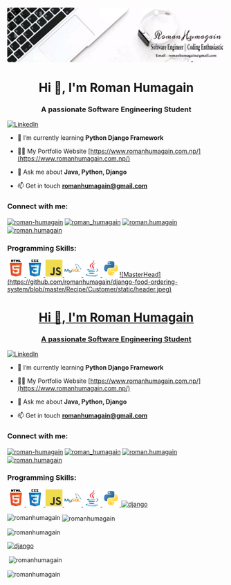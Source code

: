 ![MasterHead](https://github.com/romanhumagain/django-food-ordering-system/blob/master/Recipe/Customer/static/header.jpeg)
<h1 align="center">Hi 👋, I'm Roman Humagain</h1>
<h3 align="center">A passionate Software Engineering Student</h3>


<p align="left">
  <a href="https://www.linkedin.com/in/roman-humagain" target="_blank">
    <img src="https://img.shields.io/badge/LinkedIn-Connect-blue?style=for-the-badge&logo=linkedin" alt="LinkedIn" />
  </a>
</p>

- 🌱 I’m currently learning **Python Django Framework**

- 👨‍💻 My Portfolio Website [https://www.romanhumagain.com.np/](https://www.romanhumagain.com.np/)

- 💬 Ask me about **Java, Python, Django**

- 📫 Get in touch **romanhumagain@gmail.com**

<h3 align="left">Connect with me:</h3>
<p align="left">
<a href="https://linkedin.com/in/roman-humagain" target="blank"><img align="center" src="https://raw.githubusercontent.com/rahuldkjain/github-profile-readme-generator/master/src/images/icons/Social/linked-in-alt.svg" alt="roman-humagain" height="30" width="40" /></a>
<a href="https://twitter.com/roman_humagain" target="blank"><img align="center" src="https://raw.githubusercontent.com/rahuldkjain/github-profile-readme-generator/master/src/images/icons/Social/twitter.svg" alt="roman_humagain" height="30" width="40" /></a>
<a href="https://fb.com/roman.humagain" target="blank"><img align="center" src="https://raw.githubusercontent.com/rahuldkjain/github-profile-readme-generator/master/src/images/icons/Social/facebook.svg" alt="roman.humagain" height="30" width="40" /></a>
<a href="https://instagram.com/roman.humagain" target="blank"><img align="center" src="https://raw.githubusercontent.com/rahuldkjain/github-profile-readme-generator/master/src/images/icons/Social/instagram.svg" alt="roman.humagain" height="30" width="40" /></a>
</p>

<h3 align="left">Programming Skills:</h3>
<p align="left">
  <a href="https://www.w3.org/html/" target="_blank" rel="noreferrer">
    <img src="https://raw.githubusercontent.com/devicons/devicon/master/icons/html5/html5-original-wordmark.svg" alt="html5" width="40" height="40"/>
  </a>
  <a href="https://www.w3schools.com/css/" target="_blank" rel="noreferrer">
    <img src="https://raw.githubusercontent.com/devicons/devicon/master/icons/css3/css3-original-wordmark.svg" alt="css3" width="40" height="40"/>
  </a>
  <a href="https://developer.mozilla.org/en-US/docs/Web/JavaScript" target="_blank" rel="noreferrer">
    <img src="https://raw.githubusercontent.com/devicons/devicon/master/icons/javascript/javascript-original.svg" alt="javascript" width="40" height="40"/>
  </a>
  <a href="https://www.mysql.com/" target="_blank" rel="noreferrer">
    <img src="https://raw.githubusercontent.com/devicons/devicon/master/icons/mysql/mysql-original-wordmark.svg" alt="mysql" width="40" height="40"/>
  </a>
  <a href="https://www.java.com" target="_blank" rel="noreferrer">
    <img src="https://raw.githubusercontent.com/devicons/devicon/master/icons/java/java-original.svg" alt="java" width="40" height="40"/>
  </a>
  <a href="https://www.python.org" target="_blank" rel="noreferrer">
    <img src="https://raw.githubusercontent.com/devicons/devicon/master/icons/python/python-original.svg" alt="python" width="40" height="40"/>![MasterHead](https://github.com/romanhumagain/django-food-ordering-system/blob/master/Recipe/Customer/static/header.jpeg)
<h1 align="center">Hi 👋, I'm Roman Humagain</h1>
<h3 align="center">A passionate Software Engineering Student</h3>


<p align="left">
  <a href="https://www.linkedin.com/in/roman-humagain" target="_blank">
    <img src="https://img.shields.io/badge/LinkedIn-Connect-blue?style=for-the-badge&logo=linkedin" alt="LinkedIn" />
  </a>
</p>

- 🌱 I’m currently learning **Python Django Framework**

- 👨‍💻 My Portfolio Website [https://www.romanhumagain.com.np/](https://www.romanhumagain.com.np/)

- 💬 Ask me about **Java, Python, Django**

- 📫 Get in touch **romanhumagain@gmail.com**

<h3 align="left">Connect with me:</h3>
<p align="left">
<a href="https://linkedin.com/in/roman-humagain" target="blank"><img align="center" src="https://raw.githubusercontent.com/rahuldkjain/github-profile-readme-generator/master/src/images/icons/Social/linked-in-alt.svg" alt="roman-humagain" height="30" width="40" /></a>
<a href="https://twitter.com/roman_humagain" target="blank"><img align="center" src="https://raw.githubusercontent.com/rahuldkjain/github-profile-readme-generator/master/src/images/icons/Social/twitter.svg" alt="roman_humagain" height="30" width="40" /></a>
<a href="https://fb.com/roman.humagain" target="blank"><img align="center" src="https://raw.githubusercontent.com/rahuldkjain/github-profile-readme-generator/master/src/images/icons/Social/facebook.svg" alt="roman.humagain" height="30" width="40" /></a>
<a href="https://instagram.com/roman.humagain" target="blank"><img align="center" src="https://raw.githubusercontent.com/rahuldkjain/github-profile-readme-generator/master/src/images/icons/Social/instagram.svg" alt="roman.humagain" height="30" width="40" /></a>
</p>

<h3 align="left">Programming Skills:</h3>
<p align="left">
  <a href="https://www.w3.org/html/" target="_blank" rel="noreferrer">
    <img src="https://raw.githubusercontent.com/devicons/devicon/master/icons/html5/html5-original-wordmark.svg" alt="html5" width="40" height="40"/>
  </a>
  <a href="https://www.w3schools.com/css/" target="_blank" rel="noreferrer">
    <img src="https://raw.githubusercontent.com/devicons/devicon/master/icons/css3/css3-original-wordmark.svg" alt="css3" width="40" height="40"/>
  </a>
  <a href="https://developer.mozilla.org/en-US/docs/Web/JavaScript" target="_blank" rel="noreferrer">
    <img src="https://raw.githubusercontent.com/devicons/devicon/master/icons/javascript/javascript-original.svg" alt="javascript" width="40" height="40"/>
  </a>
  <a href="https://www.mysql.com/" target="_blank" rel="noreferrer">
    <img src="https://raw.githubusercontent.com/devicons/devicon/master/icons/mysql/mysql-original-wordmark.svg" alt="mysql" width="40" height="40"/>
  </a>
  <a href="https://www.java.com" target="_blank" rel="noreferrer">
    <img src="https://raw.githubusercontent.com/devicons/devicon/master/icons/java/java-original.svg" alt="java" width="40" height="40"/>
  </a>
  <a href="https://www.python.org" target="_blank" rel="noreferrer">
    <img src="https://raw.githubusercontent.com/devicons/devicon/master/icons/python/python-original.svg" alt="python" width="40" height="40"/>
  </a>
  <a href="https://www.djangoproject.com/" target="_blank" rel="noreferrer">
    <img src="https://cdn.worldvectorlogo.com/logos/django.svg" alt="django" width="40" height="40"/>
  </a>
</p>

<p><img align="left" src="https://github-readme-stats.vercel.app/api/top-langs?username=romanhumagain&show_icons=true&locale=en&layout=compact" alt="romanhumagain" /></p>

<p>&nbsp;<img align="center" src="https://github-readme-stats.vercel.app/api?username=romanhumagain&show_icons=true&locale=en" alt="romanhumagain" /></p>

<p><img align="center" src="https://github-readme-streak-stats.herokuapp.com/?user=romanhumagain&" alt="romanhumagain" /></p>

  </a>
  <a href="https://www.djangoproject.com/" target="_blank" rel="noreferrer">
    <img src="https://cdn.worldvectorlogo.com/logos/django.svg" alt="django" width="40" height="40"/>
  </a>
</p>


<p>&nbsp;<img align="center" src="https://github-readme-stats.vercel.app/api?username=romanhumagain&show_icons=true&locale=en" alt="romanhumagain" /></p>

<p><img align="center" src="https://github-readme-streak-stats.herokuapp.com/?user=romanhumagain&" alt="romanhumagain" /></p>

